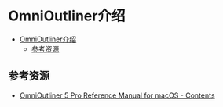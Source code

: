 # OmniOutliner介绍

<!--ts-->
* [OmniOutliner介绍](#omnioutliner介绍)
   * [参考资源](#参考资源)

<!-- Created by https://github.com/ekalinin/github-markdown-toc -->
<!-- Added by: runner, at: Tue Sep  6 16:17:09 UTC 2022 -->

<!--te-->

## 参考资源

- [OmniOutliner 5 Pro Reference Manual for macOS - Contents](https://support.omnigroup.com/documentation/omnioutliner/mac/5.9/en/)
